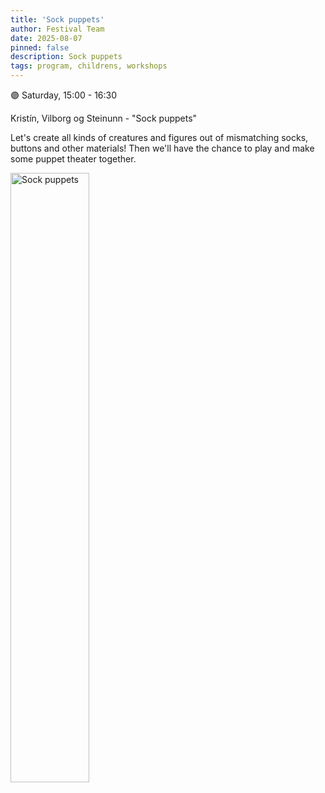 ```yaml
---
title: 'Sock puppets'
author: Festival Team
date: 2025-08-07
pinned: false
description: Sock puppets
tags: program, childrens, workshops
---
```


<script>
    import Image from  '$lib/Image.svelte'
</script>

🟣 Saturday, 15:00 - 16:30

Kristín, Vilborg og Steinunn - "Sock puppets"

Let's create all kinds of creatures and figures out of mismatching socks, buttons and other materials! Then we'll have the chance to play and make some puppet theater together.

<Image 
  src='program/childrens-workshops/27-improvisation.png'
  caption='Sock puppets'
  alt='Sock puppets'
  width='50%'/> 